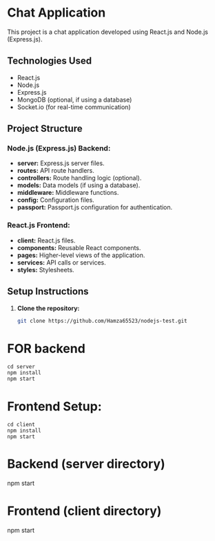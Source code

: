 # Chat Application

This project is a chat application developed using React.js and Node.js (Express.js).

## Technologies Used

- React.js
- Node.js
- Express.js
- MongoDB (optional, if using a database)
- Socket.io (for real-time communication)

## Project Structure

### Node.js (Express.js) Backend:

- **server:** Express.js server files.
- **routes:** API route handlers.
- **controllers:** Route handling logic (optional).
- **models:** Data models (if using a database).
- **middleware:** Middleware functions.
- **config:** Configuration files.
- **passport:** Passport.js configuration for authentication.

### React.js Frontend:

- **client:** React.js files.
- **components:** Reusable React components.
- **pages:** Higher-level views of the application.
- **services:** API calls or services.
- **styles:** Stylesheets.

## Setup Instructions

1. **Clone the repository:**
   ```bash
   git clone https://github.com/Hamza65523/nodejs-test.git

# FOR backend
    cd server
    npm install
    npm start

# Frontend Setup:
    cd client
    npm install
    npm start


# Backend (server directory)
npm start

# Frontend (client directory)
npm start